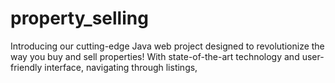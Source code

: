 # property_selling
 Introducing our cutting-edge Java web project designed to revolutionize the way you buy and sell properties! With state-of-the-art technology and user-friendly interface, navigating through listings, 
